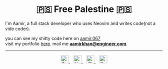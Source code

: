 <h1 align="center">🇵🇸 Free Palestine 🇵🇸</h1>

I'm Aamir,  a full stack developer who uses Neovim and writes code(not a vide coder).

you can see my shitty code here on [aamir.067](https://github.com/aamir-067?tab=repositories)  
visit my portfolio [here](https://portfolio-of-aamir.vercel.app).
mail me  **aamirkhan@engineer.com**.

---

<div align="center">

<a href="https://twitter.com/A_a_M_i_R_" target="_blank">
  <img src="https://raw.githubusercontent.com/rahuldkjain/github-profile-readme-generator/master/src/images/icons/Social/twitter.svg" width="25" height="25" alt="Twitter" />
</a>
&nbsp;&nbsp;
<a href="https://www.linkedin.com/in/i-aamir-khan/" target="_blank">
  <img src="https://raw.githubusercontent.com/rahuldkjain/github-profile-readme-generator/master/src/images/icons/Social/linked-in-alt.svg" width="25" height="25" alt="LinkedIn" />
</a>
&nbsp;&nbsp;
<a href="https://stackoverflow.com/users/22087747/muhammad-aamir-khan" target="_blank">
  <img src="https://raw.githubusercontent.com/rahuldkjain/github-profile-readme-generator/master/src/images/icons/Social/stack-overflow.svg" width="25" height="25" alt="Stack Overflow" />
</a>
&nbsp;&nbsp;
<a href="https://www.youtube.com/@aamir067" target="_blank">
  <img src="https://raw.githubusercontent.com/rahuldkjain/github-profile-readme-generator/master/src/images/icons/Social/youtube.svg" width="25" height="25" alt="YouTube" />
</a>

</div>
